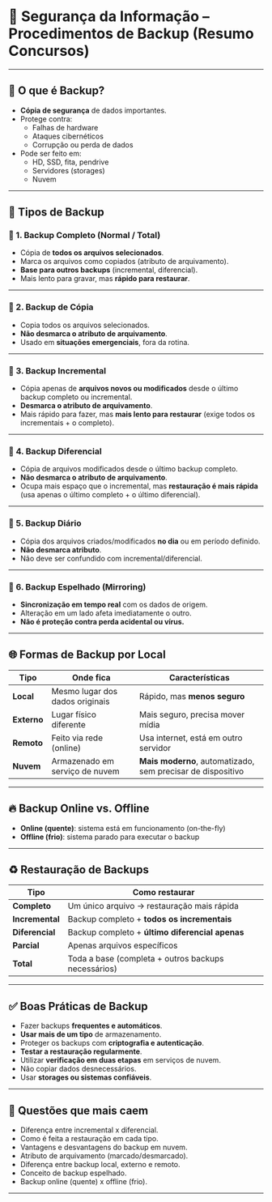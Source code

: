 # 💾 Segurança da Informação – Procedimentos de Backup (Resumo Concursos)

---

## 🧩 O que é Backup?

- **Cópia de segurança** de dados importantes.
- Protege contra:
  - Falhas de hardware
  - Ataques cibernéticos
  - Corrupção ou perda de dados
- Pode ser feito em:
  - HD, SSD, fita, pendrive
  - Servidores (storages)
  - Nuvem

---

## 🧱 Tipos de Backup

### 🔹 1. **Backup Completo (Normal / Total)**

- Cópia de **todos os arquivos selecionados**.
- Marca os arquivos como copiados (atributo de arquivamento).
- **Base para outros backups** (incremental, diferencial).
- Mais lento para gravar, mas **rápido para restaurar**.

---

### 🔹 2. **Backup de Cópia**

- Copia todos os arquivos selecionados.
- **Não desmarca o atributo de arquivamento**.
- Usado em **situações emergenciais**, fora da rotina.

---

### 🔹 3. **Backup Incremental**

- Cópia apenas de **arquivos novos ou modificados** desde o último backup completo ou incremental.
- **Desmarca o atributo de arquivamento**.
- Mais rápido para fazer, mas **mais lento para restaurar** (exige todos os incrementais + o completo).

---

### 🔹 4. **Backup Diferencial**

- Cópia de arquivos modificados desde o último backup completo.
- **Não desmarca o atributo de arquivamento**.
- Ocupa mais espaço que o incremental, mas **restauração é mais rápida** (usa apenas o último completo + o último diferencial).

---

### 🔹 5. **Backup Diário**

- Cópia dos arquivos criados/modificados **no dia** ou em período definido.
- **Não desmarca atributo**.
- Não deve ser confundido com incremental/diferencial.

---

### 🔹 6. **Backup Espelhado (Mirroring)**

- **Sincronização em tempo real** com os dados de origem.
- Alteração em um lado afeta imediatamente o outro.
- **Não é proteção contra perda acidental ou vírus.**

---

## 🌐 Formas de Backup por Local

| Tipo         | Onde fica | Características |
|--------------|-----------|------------------|
| **Local**    | Mesmo lugar dos dados originais | Rápido, mas **menos seguro** |
| **Externo**  | Lugar físico diferente          | Mais seguro, precisa mover mídia |
| **Remoto**   | Feito via rede (online)         | Usa internet, está em outro servidor |
| **Nuvem**    | Armazenado em serviço de nuvem  | **Mais moderno**, automatizado, sem precisar de dispositivo |

---

## 🔥 Backup Online vs. Offline

- **Online (quente)**: sistema está em funcionamento (on-the-fly)
- **Offline (frio)**: sistema parado para executar o backup

---

## ♻️ Restauração de Backups

| Tipo               | Como restaurar                                    |
|--------------------|--------------------------------------------------|
| **Completo**        | Um único arquivo → restauração mais rápida       |
| **Incremental**     | Backup completo + **todos os incrementais**      |
| **Diferencial**     | Backup completo + **último diferencial apenas**  |
| **Parcial**         | Apenas arquivos específicos                      |
| **Total**           | Toda a base (completa + outros backups necessários) |

---

## ✅ Boas Práticas de Backup

- Fazer backups **frequentes e automáticos**.
- **Usar mais de um tipo** de armazenamento.
- Proteger os backups com **criptografia e autenticação**.
- **Testar a restauração regularmente**.
- Utilizar **verificação em duas etapas** em serviços de nuvem.
- Não copiar dados desnecessários.
- Usar **storages ou sistemas confiáveis**.

---

## 📝 Questões que mais caem

- Diferença entre incremental x diferencial.
- Como é feita a restauração em cada tipo.
- Vantagens e desvantagens do backup em nuvem.
- Atributo de arquivamento (marcado/desmarcado).
- Diferença entre backup local, externo e remoto.
- Conceito de backup espelhado.
- Backup online (quente) x offline (frio).

---

